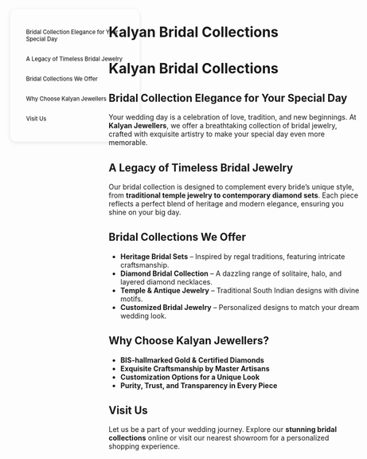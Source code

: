 

# Kalyan Bridal Collections


<style>
:root {
  --sidebar-text-light: #222;
  --sidebar-text-dark: #f5f5f5;
  --sidebar-font-size: 0.70rem;
}

.sidebar {
  position: fixed;
  top: 60px;
  left: 30px;
  width: 220px;
  background-color: transparent; /* Default light background */
  padding: 20px;
  border-radius: 12px;
  font-size: var(--sidebar-font-size);
  z-index: 900;
  transition: all 0.3s ease;
  box-shadow: 0 2px 8px rgba(0, 0, 0, 0.1); /* Subtle shadow for depth */
}

/* Dark theme styles */
[data-md-color-scheme="slate"] .sidebar {
  background-color: var(--sidebar-bg-dark);
  box-shadow: 0 2px 8px rgba(0, 0, 0, 0.3);
}

.sidebar a {
  display: block;
  margin: 10px 0;
  color: var(--sidebar-text-light);
  text-decoration: none;
  font-weight: 500;
  transition: color 0.3s ease;
  padding: 8px 12px;
  border-radius: 6px;
}

[data-md-color-scheme="slate"] .sidebar a {
  color: var(--sidebar-text-dark);
}

.sidebar a:hover {
  color: var(--md-accent-fg-color);
  background-color: rgba(0, 0, 0, 0.05); /* Light hover effect */
}

[data-md-color-scheme="slate"] .sidebar a:hover {
  background-color: rgba(255, 255, 255, 0.05); /* Dark hover effect */
}

.content {
  margin-left: 250px;
}
</style>

<div class="sidebar">
  
  <a href="#bridal-collection-elegance-for-your-special-day">Bridal Collection Elegance for Your Special Day</a>
  <a href="#a-legacy-of-timeless-bridal-jewelry">A Legacy of Timeless Bridal Jewelry</a>
  <a href="#bridal-collections-we-offer">Bridal Collections We Offer</a>
  <a href="#why-choose-kalyan-jewellers">Why Choose Kalyan Jewellers</a>
  <a href="#visit-us">Visit Us</a>
  
</div>

# **Kalyan Bridal Collections**

## **Bridal Collection Elegance for Your Special Day**  

Your wedding day is a celebration of love, tradition, and new beginnings. At **Kalyan Jewellers**, we offer a breathtaking collection of bridal jewelry, crafted with exquisite artistry to make your special day even more memorable.  

## **A Legacy of Timeless Bridal Jewelry**  

Our bridal collection is designed to complement every bride’s unique style, from **traditional temple jewelry to contemporary diamond sets**. Each piece reflects a perfect blend of heritage and modern elegance, ensuring you shine on your big day.  

## **Bridal Collections We Offer**  

- **Heritage Bridal Sets** – Inspired by regal traditions, featuring intricate craftsmanship.  
- **Diamond Bridal Collection** – A dazzling range of solitaire, halo, and layered diamond necklaces.  
- **Temple & Antique Jewelry** – Traditional South Indian designs with divine motifs.  
- **Customized Bridal Jewelry** – Personalized designs to match your dream wedding look.  

## **Why Choose Kalyan Jewellers?**  

- **BIS-hallmarked Gold & Certified Diamonds**  
- **Exquisite Craftsmanship by Master Artisans**  
- **Customization Options for a Unique Look**  
- **Purity, Trust, and Transparency in Every Piece**  

## **Visit Us**  

Let us be a part of your wedding journey. Explore our **stunning bridal collections** online or visit our nearest showroom for a personalized shopping experience.  





<style>
/* Slide and highlight heading on hover */
h1:hover,
h2:hover,
h3:hover,
h4:hover,
h5:hover,
h6:hover {
  transform: translateX(4px); /* Slide effect */
  
  transition: all 0.3s ease-in-out;
  cursor: pointer;
  padding-inline: 4px;
  border-radius: 4px;
}
</style>